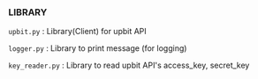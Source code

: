 ### LIBRARY

`upbit.py` : Library(Client) for upbit API

`logger.py` : Library to print message (for logging)

`key_reader.py` : Library to read upbit API's access_key, secret_key
